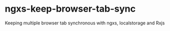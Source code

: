 # ngxs-keep-browser-tab-sync
Keeping multiple browser tab synchronous with ngxs, localstorage and Rxjs
